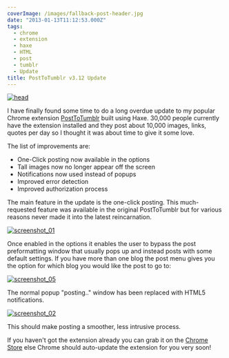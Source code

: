 ```yaml
---
coverImage: /images/fallback-post-header.jpg
date: "2013-01-13T11:12:53.000Z"
tags:
  - chrome
  - extension
  - haxe
  - HTML
  - post
  - tumblr
  - Update
title: PostToTumblr v3.12 Update
---
```


[![head](/wp-content/uploads/2013/01/head1.png)](/posts/posttotumblr-v3-12-update/attachment/head-5/)

I have finally found some time to do a long overdue update to my popular Chrome extension [PostToTumblr](https://chrome.google.com/webstore/detail/dbpicbbcpanckagpdjflgojlknomoiah) built using Haxe. 30,000 people currently have the extension installed and they post about 10,000 images, links, quotes per day so I thought it was about time to give it some love.

<!-- more -->

The list of improvements are:

- One-Click posting now available in the options
- Tall images now no longer appear off the screen
- Notifications now used instead of popups
- Improved error detection
- Improved authorization process

The main feature in the update is the one-click posting. This much-requested feature was available in the original PostToTumblr but for various reasons never made it into the latest reincarnation.

[![screenshot_01](/wp-content/uploads/2013/01/screenshot_011.png)](/posts/posttotumblr-v3-12-update/attachment/screenshot_01-9/)

Once enabled in the options it enables the user to bypass the post preformatting window that usually pops up and instead posts with some default settings. If you have more than one blog the post menu gives you the option for which blog you would like the post to go to:

[![screenshot_05](/wp-content/uploads/2013/01/screenshot_051.png)](/posts/posttotumblr-v3-12-update/attachment/screenshot_05-7/)

The normal popup "posting.." window has been replaced with HTML5 notifications.

[![screenshot_02](/wp-content/uploads/2013/01/screenshot_02.png)](/posts/posttotumblr-v3-12-update/attachment/screenshot_02-12/)

This should make posting a smoother, less intrusive process.

If you haven't got the extension already you can grab it on the [Chrome Store](https://chrome.google.com/webstore/detail/dbpicbbcpanckagpdjflgojlknomoiah) else Chrome should auto-update the extension for you very soon!
